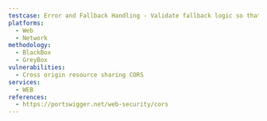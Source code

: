 ```yaml
---
testcase: Error and Fallback Handling - Validate fallback logic so that if origin validation fails, the application does not default to an insecure or wildcard CORS policy. Web (HTTP/HTTPS) service
platforms: 
  - Web
  - Network
methodology: 
  - BlackBox
  - GreyBox
vulnerabilities:
  - Cross origin resource sharing CORS
services:
  - WEB
references:
  - https://portswigger.net/web-security/cors
---
```


